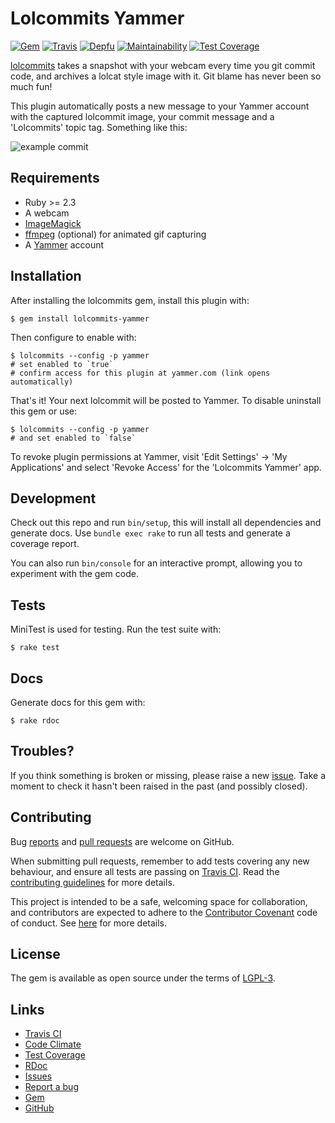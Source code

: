 # Lolcommits Yammer

[![Gem](https://img.shields.io/gem/v/lolcommits-yammer.svg?style=flat)](http://rubygems.org/gems/lolcommits-yammer)
[![Travis](https://img.shields.io/travis/com/lolcommits/lolcommits-yammer/master.svg?style=flat)](https://travis-ci.com/lolcommits/lolcommits-yammer)
[![Depfu](https://img.shields.io/depfu/lolcommits/lolcommits-yammer.svg?style=flat)](https://depfu.com/github/lolcommits/lolcommits-yammer)
[![Maintainability](https://api.codeclimate.com/v1/badges/dc8b0801920bffbecf9f/maintainability)](https://codeclimate.com/github/lolcommits/lolcommits-yammer/maintainability)
[![Test Coverage](https://api.codeclimate.com/v1/badges/dc8b0801920bffbecf9f/test_coverage)](https://codeclimate.com/github/lolcommits/lolcommits-yammer/test_coverage)

[lolcommits](https://lolcommits.github.io/) takes a snapshot with your webcam
every time you git commit code, and archives a lolcat style image with it. Git
blame has never been so much fun!

This plugin automatically posts a new message to your Yammer account with the
captured lolcommit image, your commit message and a 'Lolcommits' topic tag.
Something like this:

![example
commit](https://github.com/lolcommits/lolcommits-yammer/raw/master/assets/images/example-commit.png)


## Requirements

* Ruby >= 2.3
* A webcam
* [ImageMagick](http://www.imagemagick.org)
* [ffmpeg](https://www.ffmpeg.org) (optional) for animated gif capturing
* A [Yammer](http://yammer.com) account

## Installation

After installing the lolcommits gem, install this plugin with:

    $ gem install lolcommits-yammer

Then configure to enable with:

    $ lolcommits --config -p yammer
    # set enabled to `true`
    # confirm access for this plugin at yammer.com (link opens automatically)

That's it! Your next lolcommit will be posted to Yammer. To disable uninstall
this gem or use:

    $ lolcommits --config -p yammer
    # and set enabled to `false`

To revoke plugin permissions at Yammer, visit 'Edit Settings' -> 'My
Applications' and select 'Revoke Access' for the 'Lolcommits Yammer' app.

## Development

Check out this repo and run `bin/setup`, this will install all dependencies and
generate docs. Use `bundle exec rake` to run all tests and generate a coverage
report.

You can also run `bin/console` for an interactive prompt, allowing you to
experiment with the gem code.

## Tests

MiniTest is used for testing. Run the test suite with:

    $ rake test

## Docs

Generate docs for this gem with:

    $ rake rdoc

## Troubles?

If you think something is broken or missing, please raise a new
[issue](https://github.com/lolcommits/lolcommits-yammer/issues). Take
a moment to check it hasn't been raised in the past (and possibly closed).

## Contributing

Bug [reports](https://github.com/lolcommits/lolcommits-yammer/issues) and [pull
requests](https://github.com/lolcommits/lolcommits-yammer/pulls) are welcome on
GitHub.

When submitting pull requests, remember to add tests covering any new behaviour,
and ensure all tests are passing on [Travis
CI](https://travis-ci.com/lolcommits/lolcommits-yammer). Read the
[contributing
guidelines](https://github.com/lolcommits/lolcommits-yammer/blob/master/CONTRIBUTING.md)
for more details.

This project is intended to be a safe, welcoming space for collaboration, and
contributors are expected to adhere to the [Contributor
Covenant](http://contributor-covenant.org) code of conduct. See
[here](https://github.com/lolcommits/lolcommits-yammer/blob/master/CODE_OF_CONDUCT.md)
for more details.

## License

The gem is available as open source under the terms of
[LGPL-3](https://opensource.org/licenses/LGPL-3.0).

## Links

* [Travis CI](https://travis-ci.com/lolcommits/lolcommits-yammer)
* [Code Climate](https://codeclimate.com/github/lolcommits/lolcommits-yammer)
* [Test Coverage](https://codeclimate.com/github/lolcommits/lolcommits-yammer/coverage)
* [RDoc](http://rdoc.info/projects/lolcommits/lolcommits-yammer)
* [Issues](http://github.com/lolcommits/lolcommits-yammer/issues)
* [Report a bug](http://github.com/lolcommits/lolcommits-yammer/issues/new)
* [Gem](http://rubygems.org/gems/lolcommits-yammer)
* [GitHub](https://github.com/lolcommits/lolcommits-yammer)
